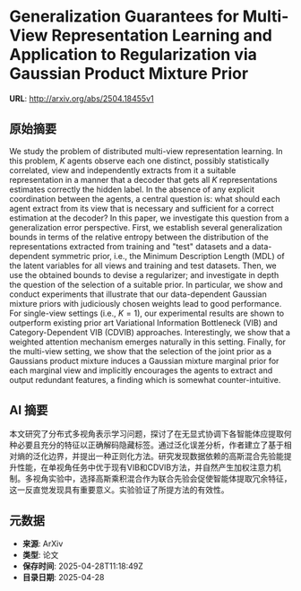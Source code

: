 # Generalization Guarantees for Multi-View Representation Learning and Application to Regularization via Gaussian Product Mixture Prior

**URL**: http://arxiv.org/abs/2504.18455v1

## 原始摘要

We study the problem of distributed multi-view representation learning. In
this problem, $K$ agents observe each one distinct, possibly statistically
correlated, view and independently extracts from it a suitable representation
in a manner that a decoder that gets all $K$ representations estimates
correctly the hidden label. In the absence of any explicit coordination between
the agents, a central question is: what should each agent extract from its view
that is necessary and sufficient for a correct estimation at the decoder? In
this paper, we investigate this question from a generalization error
perspective. First, we establish several generalization bounds in terms of the
relative entropy between the distribution of the representations extracted from
training and "test" datasets and a data-dependent symmetric prior, i.e., the
Minimum Description Length (MDL) of the latent variables for all views and
training and test datasets. Then, we use the obtained bounds to devise a
regularizer; and investigate in depth the question of the selection of a
suitable prior. In particular, we show and conduct experiments that illustrate
that our data-dependent Gaussian mixture priors with judiciously chosen weights
lead to good performance. For single-view settings (i.e., $K=1$), our
experimental results are shown to outperform existing prior art Variational
Information Bottleneck (VIB) and Category-Dependent VIB (CDVIB) approaches.
Interestingly, we show that a weighted attention mechanism emerges naturally in
this setting. Finally, for the multi-view setting, we show that the selection
of the joint prior as a Gaussians product mixture induces a Gaussian mixture
marginal prior for each marginal view and implicitly encourages the agents to
extract and output redundant features, a finding which is somewhat
counter-intuitive.


## AI 摘要

本文研究了分布式多视角表示学习问题，探讨了在无显式协调下各智能体应提取何种必要且充分的特征以正确解码隐藏标签。通过泛化误差分析，作者建立了基于相对熵的泛化边界，并提出一种正则化方法。研究发现数据依赖的高斯混合先验能提升性能，在单视角任务中优于现有VIB和CDVIB方法，并自然产生加权注意力机制。多视角实验中，选择高斯乘积混合作为联合先验会促使智能体提取冗余特征，这一反直觉发现具有重要意义。实验验证了所提方法的有效性。

## 元数据

- **来源**: ArXiv
- **类型**: 论文
- **保存时间**: 2025-04-28T11:18:49Z
- **目录日期**: 2025-04-28
